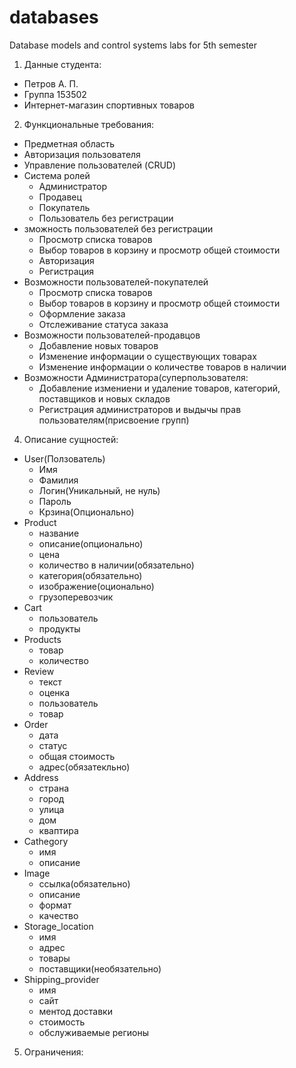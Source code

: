 # databases
Database models and control systems labs for 5th semester
1.	Данные студента:
  -	Петров А. П.
  -	Группа 153502
  -	Интернет-магазин спортивных товаров
2.	Функциональные требования:
  - Предметная область
  -	Авторизация пользователя
  -	Управление пользователей (CRUD)
  -	Система ролей
    + Администратор
    +	Продавец
    +	Покупатель
    +	Пользователь без регистрации
  -	зможность пользователей без регистрации
     + Просмотр списка товаров
     + Выбор товаров в корзину и просмотр общей стоимости
     + Авторизация
     + Регистрация
  -	Возможности пользователей-покупателей
     + Просмотр списка товаров
     + Выбор товаров в корзину и просмотр общей стоимости
     + Оформление заказа
     + Отслеживание статуса заказа
  -	Возможности пользователей-продавцов
     + Добавление новых товаров
     + Изменение информации о существующих товарах
     + Изменение информации о количестве товаров в наличии
  - Возможности Администратора(суперпользователя:
     + Добавление измениени и удаление товаров, категорий, поставщиков и новых складов
     + Регистрация администраторов и выдычы прав пользователям(присвоение групп)
4.	Описание сущностей:
  -	User(Ползователь)
    + Имя
    + Фамилия
    + Логин(Уникальный, не нуль)
    + Пароль
    + Крзина(Опционально)
  -	Product
    + название
    + описание(опционально)
    + цена
    + количество в наличии(обязательно)
    + категория(обязательно)
    + изображение(оционально)
    + грузоперевозчик
  -	Cart
    + пользователь
    + продукты
  -	Products
    + товар
    + количество
  -	Review
    + текст
    + оценка
    + пользователь
    + товар
  -	Order
    + дата
    + статус
    + общая стоимость
    + адрес(обязатекльно)
  -	Address
    + страна
    + город
    + улица
    + дом
    + кваптира
  -	Cathegory
    + имя
    + описание
  -	Image
    + ссылка(обязательно)
    + описание
    + формат
    + качество
  -	Storage_location
    + имя
    + адрес
    + товары
    + поставщики(необязательно)
  -	Shipping_provider
    + имя
    + сайт
    + ментод доставки
    + стоимость
    + обслуживаемые регионы
5.	Ограничения:
